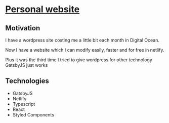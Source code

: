# [Personal website](https://www.ggseco.com)

## Motivation

I have a wordpress site costing me a little bit each month in Digital Ocean.

Now I have a website which I can modify easily, faster and for free in netlify.

Plus it was the third time I tried to give wordpress for other technology GatsbyJS just works

## Technologies

* GatsbyJS
* Netlify
* Typescript
* React
* Styled Components
